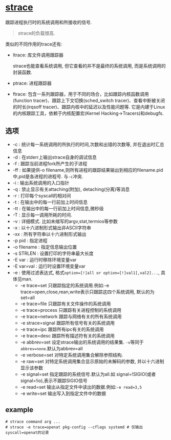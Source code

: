 # [strace](https://linuxtools-rst.readthedocs.io/zh_CN/latest/tool/strace.html)

跟踪进程执行时的系统调用和所接收的信号.

> strace的负载很高.

类似的不同作用的trace还有:
- ltrace: 库文件调用跟踪器

  strace也能查看系统调用, 但它查看的并不是最终的系统调用, 而是系统调用的封装函数.
- ptrace: 进程跟踪器
- ftrace: 包含一系列跟踪器，用于不同的场合，比如跟踪内核函数调用(function tracer)、跟踪上下文切换(sched_switch tracer)、查看中断被关闭的时长(irqsoff tracer)、跟踪内核中的延迟以及性能问题等. 它是内建于Linux的内核跟踪工具，依赖于内核配置宏(Kernel Hacking->Tracers)和debugfs.

## 选项
- -c : 统计每一系统调用的所执行的时间,次数和出错的次数等, 并在退出时汇总信息
- -d : 在stderr上输出strace自身的调试信息
- -f : 跟踪当前进程fork所产生的子进程
- -ff : 如果提供-o filename,则所有进程的跟踪结果输出到相应的filename.pid中,pid是各进程的进程号. 与`-c`冲突.
- -i : 输出系统调用的入口指针
- -q : 禁止显示有关attaching(附加), detaching(分离)等消息
- -r : 打印每个syscall的相对间
- -t : 在输出中的每一行前加上时间信息
- -tt : 在输出中的每一行前加上时间信息,微秒级
- -T : 显示每一调用所耗的时间.
- -v : 详细模式. 比如未缩写的argv,stat,termios等参数
- -x : 以十六进制形式输出非ASCII字符串
- -xx : 所有字符串以十六进制形式输出
- -p pid : 指定进程
- -o filename : 指定信息输出位置
- -s STRLEN : 设置打印的字符串最大长度
- -E var : 运行时移除环境变量var
- -E var=val : 运行时设置环境变量var
- -e : 使用过滤表达式, 格式`option=[!]all or option=[!]val1[,val2]...`, 具体见man.
    - -e trace=set
      只跟踪指定的系统调用.例如:-e trace=open,close,rean,write表示只跟踪这四个系统调用, 默认的为set=all
    - -e trace=file
      只跟踪有关文件操作的系统调用
    - -e trace=process
      只跟踪有关进程控制的系统调用
    - -e trace=network
      跟踪与网络有关的所有系统调用
    - -e strace=signal
      跟踪所有信号有关的系统调用
    - -e trace=ipc
      跟踪所有ipc有关的系统调用
    - -e trace=desc
      跟踪所有描述符有关的系统调用
    - -e abbrev=set
      设定strace输出的系统调用的结果集. `-v`等同于`abbrev=none`.默认为abbrev=all
    - -e verbose=set
      对特定系统调用集合解除参照结构.
    - -e raw=set
      对特定系统调用集合显示原始的未解码的参数, 并以十六进制显示该参数
    - -e signal=set
      指定跟踪的系统信号.默认为all.如 signal=!SIGIO(或者signal=!io),表示不跟踪SIGIO信号
    - -e read=set
      输出从指定文件中读出的数据.例如:`-e read=3,5`
    - -e write=set
      输出写入到指定文件中的数据

## example
```
# strace command arg ...
# strace -e trace=openat pkg-config --cflags systemd # 仅输出syscall=openat的记录
```